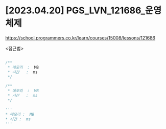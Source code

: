 #   [2023.04.20] PGS_LVN_121686_운영체제
https://school.programmers.co.kr/learn/courses/15008/lessons/121686

<접근법>

```
```




```java
/**
 * 메모리  :  MB
 * 시간   :  ms
 */
```



```js
/**
 * 메모리  :  MB
 * 시간   :  ms
 */
```




```python
'''
* 메모리 :  MB
* 시간 :  ms
'''
```
